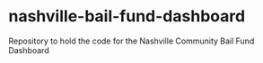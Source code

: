 # nashville-bail-fund-dashboard
Repository to hold the code for the Nashville Community Bail Fund Dashboard
